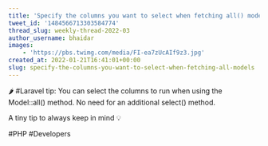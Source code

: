 ```yaml
---
title: 'Specify the columns you want to select when fetching all() models'
tweet_id: '1484566713303584774'
thread_slug: weekly-thread-2022-03
author_username: bhaidar
images:
    - 'https://pbs.twimg.com/media/FI-ea7zUcAIf9z3.jpg'
created_at: 2022-01-21T16:41:01+00:00
slug: specify-the-columns-you-want-to-select-when-fetching-all-models
---
```

🌶️ #Laravel tip: You can select the columns to run when using the Model::all() method. No need for an additional select() method.

A tiny tip to always keep in mind 💡

#PHP #Developers